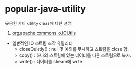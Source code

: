 # popular-java-utility
유용한 자바 utility class에 대한 설명

1. <a href="/src/main/java/yjh/utility/apache/commons/io/IOUtils/"> org.apache.commons.io.IOUtils </a>
 - 일반적인 IO 스트림 조작 유틸리티
 	- closeQuietly() : null 및 예외를 무시하고 스트림을 close 함.
	- copy() : 하나의 스트림에 있는 데이터를 다른 스트림으로 복사.
	- write() : 데이터를 stream에 write